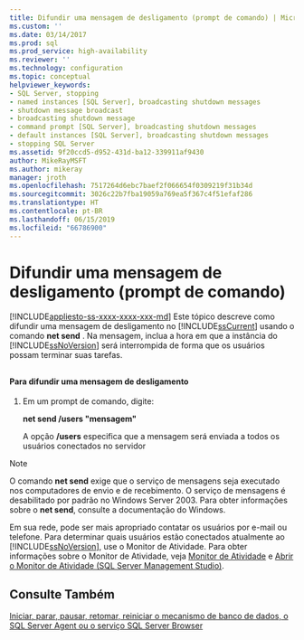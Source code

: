 ```yaml
---
title: Difundir uma mensagem de desligamento (prompt de comando) | Microsoft Docs
ms.custom: ''
ms.date: 03/14/2017
ms.prod: sql
ms.prod_service: high-availability
ms.reviewer: ''
ms.technology: configuration
ms.topic: conceptual
helpviewer_keywords:
- SQL Server, stopping
- named instances [SQL Server], broadcasting shutdown messages
- shutdown message broadcast
- broadcasting shutdown message
- command prompt [SQL Server], broadcasting shutdown messages
- default instances [SQL Server], broadcasting shutdown messages
- stopping SQL Server
ms.assetid: 9f20ccd5-d952-431d-ba12-339911af9430
author: MikeRayMSFT
ms.author: mikeray
manager: jroth
ms.openlocfilehash: 7517264d6ebc7baef2f066654f0309219f31b34d
ms.sourcegitcommit: 3026c22b7fba19059a769ea5f367c4f51efaf286
ms.translationtype: HT
ms.contentlocale: pt-BR
ms.lasthandoff: 06/15/2019
ms.locfileid: "66786900"
---
```

# <a name="broadcast-a-shutdown-message-command-prompt"></a>Difundir uma mensagem de desligamento (prompt de comando)
[!INCLUDE[appliesto-ss-xxxx-xxxx-xxx-md](../../includes/appliesto-ss-xxxx-xxxx-xxx-md.md)]
  Este tópico descreve como difundir uma mensagem de desligamento no [!INCLUDE[ssCurrent](../../includes/sscurrent-md.md)] usando o comando **net send** . Na mensagem, inclua a hora em que a instância do [!INCLUDE[ssNoVersion](../../includes/ssnoversion-md.md)] será interrompida de forma que os usuários possam terminar suas tarefas.  
  
##  <a name="SSMSProcedure"></a>  
  
#### <a name="to-broadcast-a-shutdown-message"></a>Para difundir uma mensagem de desligamento  
  
1.  Em um prompt de comando, digite:  
  
     **net send /users "mensagem"**  
  
     A opção **/users** especifica que a mensagem será enviada a todos os usuários conectados no servidor  
  
> [!NOTE]  
>  O comando **net send** exige que o serviço de mensagens seja executado nos computadores de envio e de recebimento. O serviço de mensagens é desabilitado por padrão no Windows Server 2003. Para obter informações sobre o **net send**, consulte a documentação do Windows.  
  
 Em sua rede, pode ser mais apropriado contatar os usuários por e-mail ou telefone. Para determinar quais usuários estão conectados atualmente ao [!INCLUDE[ssNoVersion](../../includes/ssnoversion-md.md)], use o Monitor de Atividade. Para obter informações sobre o Monitor de Atividade, veja [Monitor de Atividade](../../relational-databases/performance-monitor/activity-monitor.md) e [Abrir o Monitor de Atividade &#40;SQL Server Management Studio&#41;](../../relational-databases/performance-monitor/open-activity-monitor-sql-server-management-studio.md).  
  
## <a name="see-also"></a>Consulte Também  
 [Iniciar, parar, pausar, retomar, reiniciar o mecanismo de banco de dados, o SQL Server Agent ou o serviço SQL Server Browser](../../database-engine/configure-windows/start-stop-pause-resume-restart-sql-server-services.md)  
  
  
